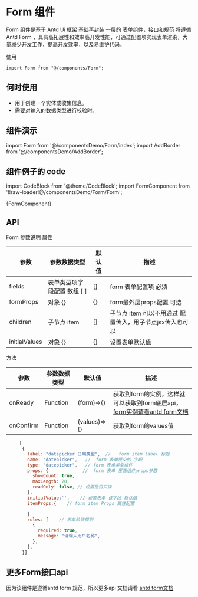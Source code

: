 # Form 组件

Form 组件是基于  Antd Ui 框架 基础再封装 一层的 表单组件，接口和规范 将遵循 Antd  Form ，具有高拓展性和效率高开发性能，可通过配置项实现表单渲染，大量减少开发工作，提高开发效率，以及易维护代码。

使用

```
import Form from "@/components/Form";
```

 

## 何时使用

- 用于创建一个实体或收集信息。
- 需要对输入的数据类型进行校验时。

## 组件演示

import Form from '@/componentsDemo/Form/index';
import AddBorder from '@/componentsDemo/AddBorder';

<AddBorder> 
  <Form> </Form>
</AddBorder>



## 组件例子的 code

import CodeBlock from '@theme/CodeBlock';
import   FormComponent  from '!!raw-loader!@/componentsDemo/Form/Form';

<CodeBlock language="jsx">{FormComponent}</CodeBlock>




## API 

Form
参数说明
属性

| 参数          | 参数数据类型                   | 默认值 | 描述                                                     |
| ------------- | ------------------------------ | ------ | -------------------------------------------------------- |
| fields        | 表单类型项字段配置 数组 [    ] | []     | form 表单配置项 必须                                     |
| formProps     | 对象 {}                        | {}     | form最外层props配置 可选                                 |
| children      | 子节点 item                    | []     | 子节点 item 可以不用通过 配置传入，用子节点jsx传入也可以 |
| initialValues | 对象 {}                        | {}     | 设置表单默认值                                           |



方法

| 参数      | 参数数据类型 | 默认值       | 描述                                                         |
| --------- | ------------ | ------------ | ------------------------------------------------------------ |
| onReady   | Function     | (form)=>{}   | 获取到form的实例，这样就可以获取到form底层api，[form实例请看antd form文档](https://ant-design.antgroup.com/components/form-cn) |
| onConfirm | Function     | (values)=>{} | 获取到form的values值                                         |


```jsx title="fields 配置参数 "
     [
      {
        label: "datepicker 日期类型",  //   form item label 标题
        name: "datepicker",   //  form 表单提交的 字段
        type: "datepicker",   // form 表单类型组件
        props: {             //  form 表单 里面组件props参数
          showCount: true,
          maxLength: 20,
          readOnly: false, // 设置是否只读 
        },
        initialValue:'',    // 设置表单 该字段 默认值
        itemProps:{    // form item Props 属性配置

        }
        rules: [    // 表单验证规则
          {
            required: true,
            message: "请输入用户名称",
          },
        ],
      }]
```



## 更多Form接口api 

因为该组件是遵循antd form 规范，所以更多api 文档请看 [antd form文档](https://ant-design.antgroup.com/components/form-cn)






